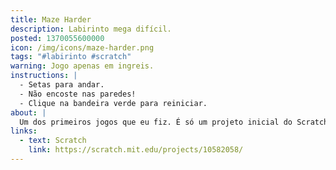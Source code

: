 ```yaml
---
title: Maze Harder
description: Labirinto mega difícil.
posted: 1370055600000
icon: /img/icons/maze-harder.png
tags: "#labirinto #scratch"
warning: Jogo apenas em ingreis.
instructions: |
  - Setas para andar.
  - Não encoste nas paredes!
  - Clique na bandeira verde para reiniciar.
about: |
  Um dos primeiros jogos que eu fiz. É só um projeto inicial do Scratch só que mais difícil.
links:
  - text: Scratch
    link: https://scratch.mit.edu/projects/10582058/
---
```


<scratch url="https://scratch.mit.edu/projects/10582058/"></scratch>
